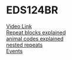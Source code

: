# EDS124BR
[Video Link](https://www.youtube.com/watch?v=6mj8mCnounU) \
[Repeat blocks explained](https://youtu.be/JThHtK2QLjA) \
[animal codes explained](https://youtu.be/H5XvkyT5b3w) \
[nested repeats](https://youtu.be/ZFpwaWSoHh0)\
[Events](https://youtu.be/5veYggzzPjU)

